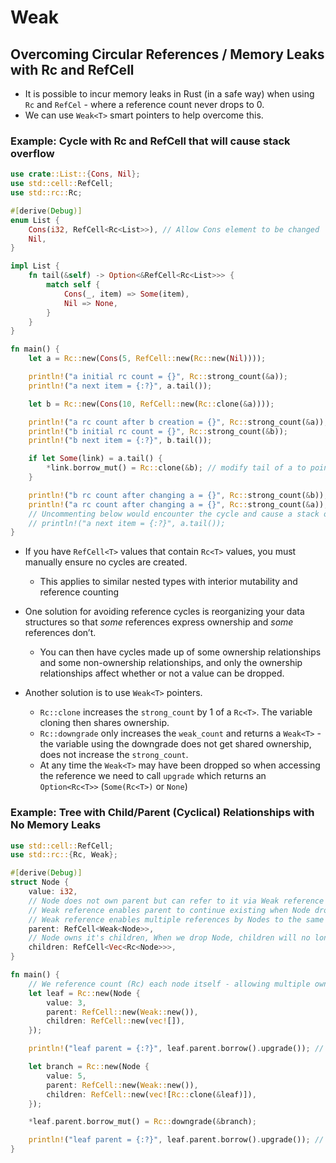 # Weak<T>

## Overcoming Circular References / Memory Leaks with Rc<T> and RefCell<T>

- It is possible to incur memory leaks in Rust (in a safe way) when using `Rc` and `RefCel` - where a reference count never drops to 0.
- We can use `Weak<T>` smart pointers to help overcome this.

### Example: Cycle with Rc<T> and RefCell<T> that will cause stack overflow

```rust
use crate::List::{Cons, Nil};
use std::cell::RefCell;
use std::rc::Rc;

#[derive(Debug)]
enum List {
    Cons(i32, RefCell<Rc<List>>), // Allow Cons element to be changed
    Nil,
}

impl List {
    fn tail(&self) -> Option<&RefCell<Rc<List>>> {
        match self {
            Cons(_, item) => Some(item),
            Nil => None,
        }
    }
}

fn main() {
    let a = Rc::new(Cons(5, RefCell::new(Rc::new(Nil))));

    println!("a initial rc count = {}", Rc::strong_count(&a));
    println!("a next item = {:?}", a.tail());

    let b = Rc::new(Cons(10, RefCell::new(Rc::clone(&a))));

    println!("a rc count after b creation = {}", Rc::strong_count(&a));
    println!("b initial rc count = {}", Rc::strong_count(&b));
    println!("b next item = {:?}", b.tail());

    if let Some(link) = a.tail() {
        *link.borrow_mut() = Rc::clone(&b); // modify tail of a to point to b, creating a cycle
    }

    println!("b rc count after changing a = {}", Rc::strong_count(&b));
    println!("a rc count after changing a = {}", Rc::strong_count(&a));
    // Uncommenting below would encounter the cycle and cause a stack overflow
    // println!("a next item = {:?}", a.tail());
}
```

- If you have `RefCell<T>` values that contain `Rc<T>` values, you must manually ensure no cycles are created.

  - This applies to similar nested types with interior mutability and reference counting

- One solution for avoiding reference cycles is reorganizing your data structures so that _some_ references express ownership and _some_ references don’t.

  - You can then have cycles made up of some ownership relationships and some non-ownership relationships, and only the ownership relationships affect whether or not a value can be dropped.

- Another solution is to use `Weak<T>` pointers.
  - `Rc::clone` increases the `strong_count` by 1 of a `Rc<T>`. The variable cloning then shares ownership.
  - `Rc::downgrade` only increases the `weak_count` and returns a `Weak<T>` - the variable using the downgrade does not get shared ownership, does not increase the `strong_count`.
  - At any time the `Weak<T>` may have been dropped so when accessing the reference we need to call `upgrade` which returns an `Option<Rc<T>>` (`Some(Rc<T>)` or `None`)

### Example: Tree with Child/Parent (Cyclical) Relationships with No Memory Leaks

```rust
use std::cell::RefCell;
use std::rc::{Rc, Weak};

#[derive(Debug)]
struct Node {
    value: i32,
    // Node does not own parent but can refer to it via Weak reference
    // Weak reference enables parent to continue existing when Node dropped from memory
    // Weak reference enables multiple references by Nodes to the same parent. The RefCel means that Node owns the parent reference but not the underlying Parent - we must ensure that we follow borrow rules in use of the RefCell and be prepared for the parent not to exist due to the Weak reference
    parent: RefCell<Weak<Node>>,
    // Node owns it's children, When we drop Node, children will no longer exist.
    children: RefCell<Vec<Rc<Node>>>,
}

fn main() {
    // We reference count (Rc) each node itself - allowing multiple owners
    let leaf = Rc::new(Node {
        value: 3,
        parent: RefCell::new(Weak::new()),
        children: RefCell::new(vec![]),
    });

    println!("leaf parent = {:?}", leaf.parent.borrow().upgrade()); // parent = None

    let branch = Rc::new(Node {
        value: 5,
        parent: RefCell::new(Weak::new()),
        children: RefCell::new(vec![Rc::clone(&leaf)]),
    });

    *leaf.parent.borrow_mut() = Rc::downgrade(&branch);

    println!("leaf parent = {:?}", leaf.parent.borrow().upgrade()); // parent = Some(Node)
}
```
